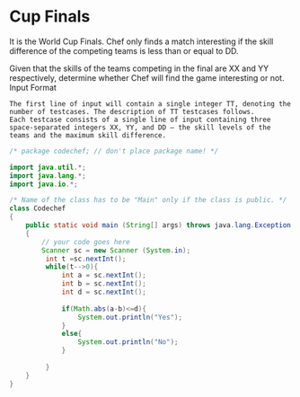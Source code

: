 # Cup Finals

It is the World Cup Finals. Chef only finds a match interesting if the skill difference of the competing teams is less than or equal to DD.

Given that the skills of the teams competing in the final are XX and YY respectively, determine whether Chef will find the game interesting or not.
Input Format

    The first line of input will contain a single integer TT, denoting the number of testcases. The description of TT testcases follows.
    Each testcase consists of a single line of input containing three space-separated integers XX, YY, and DD — the skill levels of the teams and the maximum skill difference.

```java
/* package codechef; // don't place package name! */

import java.util.*;
import java.lang.*;
import java.io.*;

/* Name of the class has to be "Main" only if the class is public. */
class Codechef
{
	public static void main (String[] args) throws java.lang.Exception
	{
		// your code goes here
		Scanner sc = new Scanner (System.in);
		 int t =sc.nextInt();
		 while(t-->0){
		     int a = sc.nextInt();
		     int b = sc.nextInt();
		     int d = sc.nextInt();
		     
		     if(Math.abs(a-b)<=d){
		         System.out.println("Yes");
		     }
		     else{
		         System.out.println("No");
		     }
		     
		 }
	}
}
```
